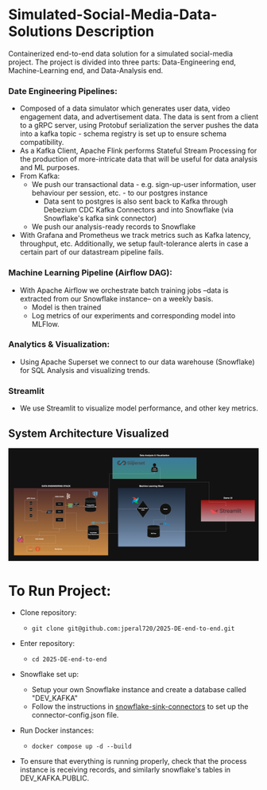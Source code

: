 # Simulated-Social-Media-Data-Solutions Description
Containerized end-to-end data solution for a simulated social-media project. The project is divided into three parts: Data-Engineering end, Machine-Learning end, and Data-Analysis end.


### Date Engineering Pipelines:
- Composed of a data simulator which generates user data, video engagement data, and advertisement data. The data is sent from a client to a gRPC server, using Protobuf serialization the server pushes the data into a kafka topic - schema registry is set up to ensure schema compatibility.
- As a Kafka Client, Apache Flink performs Stateful Stream Processing for the production of more-intricate data that will be useful for data analysis and ML purposes.
- From Kafka:
    - We push our transactional data - e.g. sign-up-user information, user behaviour per session, etc. - to our postgres instance
        - Data sent to postgres is also sent back to Kafka through Debezium CDC Kafka Connectors and into Snowflake (via Snowflake's kafka sink connector)
    - We push our analysis-ready records to Snowflake 
- With Grafana and Prometheus we track metrics such as Kafka latency, throughput, etc. Additionally, we setup fault-tolerance alerts in case a certain part of our datastream pipeline fails.

### Machine Learning Pipeline (Airflow DAG):
- With Apache Airflow we orchestrate batch training jobs –data is extracted from our Snowflake instance– on a weekly basis.
    - Model is then trained
    - Log metrics of our experiments and corresponding model into MLFlow.

### Analytics & Visualization:
- Using Apache Superset we connect to our data warehouse (Snowflake) for SQL Analysis and visualizing trends.

### Streamlit
- We use Streamlit to visualize model performance, and other key metrics.

## System Architecture Visualized
![system_architecture_image](architecture/System%20Architecture.drawio.png)



# To Run Project:

- Clone repository:

    - ```git clone git@github.com:jperal720/2025-DE-end-to-end.git```

- Enter repository:

    - ```cd 2025-DE-end-to-end```

- Snowflake set up:
    - Setup your own Snowflake instance and create a database called "DEV_KAFKA"
    - Follow the instructions in [snowflake-sink-connectors](data-engineering/kafka-clients/workers/snowflake-sink-connectors) to set up the connector-config.json file.

- Run Docker instances:

    - ```docker compose up -d --build```

- To ensure that everything is running properly, check that the process instance is receiving records, and similarly snowflake's tables in DEV_KAFKA.PUBLIC. 
